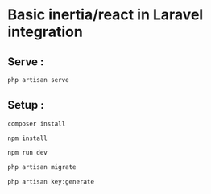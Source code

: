 # Basic inertia/react in Laravel integration

## Serve :

```sh
php artisan serve
```

## Setup :

```sh
composer install
```

```sh
npm install
```


```sh
npm run dev
```

```sh
php artisan migrate
```

```sh
php artisan key:generate
```
